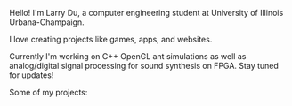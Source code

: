 Hello! I'm Larry Du, a computer engineering student at University of Illinois Urbana-Champaign.

I love creating projects like games, apps, and websites.

Currently I'm working on C++ OpenGL ant simulations as well as analog/digital signal processing for sound synthesis on FPGA. Stay tuned for updates!

Some of my projects:




<!---
ldu0893/ldu0893 is a ✨ special ✨ repository because its `README.md` (this file) appears on your GitHub profile.
You can click the Preview link to take a look at your changes.
--->
